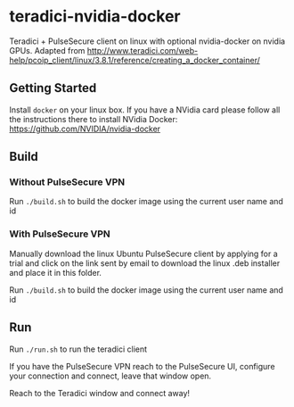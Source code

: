 # teradici-nvidia-docker
Teradici + PulseSecure client on linux with optional nvidia-docker on nvidia GPUs. Adapted from http://www.teradici.com/web-help/pcoip_client/linux/3.8.1/reference/creating_a_docker_container/

## Getting Started
Install `docker` on your linux box. If you have a NVidia card please follow all the instructions there to install NVidia Docker: https://github.com/NVIDIA/nvidia-docker

## Build
### Without PulseSecure VPN
Run `./build.sh` to build the docker image using the current user name and id

### With PulseSecure VPN
Manually download the linux Ubuntu PulseSecure client by applying for a trial and click on the link sent by email to download the linux .deb installer and place it in this folder.

Run `./build.sh` to build the docker image using the current user name and id

## Run
Run `./run.sh` to run the teradici client

If you have the PulseSecure VPN reach to the PulseSecure UI, configure your connection and connect, leave that window open.

Reach to the Teradici window and connect away!

